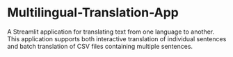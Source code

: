 # Multilingual-Translation-App
A Streamlit application for translating text from one language to another. This application supports both interactive translation of individual sentences and batch translation of CSV files containing multiple sentences.
